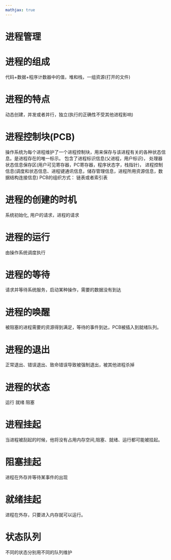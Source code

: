 ```yaml
---
mathjax: true
---
```




# 进程管理
# 进程的组成
 代码+数据+程序计数器中的值，堆和栈，一组资源(打开的文件)
# 进程的特点
 动态创建，并发或者并行，独立(执行的正确性不受其他进程影响)
# 进程控制块(PCB)
 操作系统为每个进程维护了一个进程控制块，用来保存与该进程有关的各种状态信息。是进程存在的唯一标示。
 包含了进程标识信息(父进程，用户标识)， 处理器状态信息保存区(用户可见寄存器，PC寄存器，程序状态字，栈指针)， 进程控制信息(调度和状态信息、进程键通讯信息，储存管理信息，进程所用资源信息，数据结构连接信息)
 PCB的组织方式： 链表或者索引表
# 进程的创建的时机
 系统初始化, 用户的请求，进程的请求
<!-- more -->
# 进程的运行
 由操作系统调度执行
# 进程的等待
 请求并等待系统服务，启动某种操作，需要的数据没有到达
# 进程的唤醒
 被阻塞的进程需要的资源得到满足，等待的事件到达，PCB被插入到就绪队列。
# 进程的退出
 正常退出、错误退出、致命错误导致被强制退出，被其他进程杀掉
# 进程的状态
 运行 就绪 阻塞
# 进程挂起
 当进程被刮起的时候，他将没有占用内存空间,阻塞、就绪、运行都可能被挂起。
# 阻塞挂起
 进程在外存并等待某事件的出现
# 就绪挂起
 进程在外存，只要进入内存就可以运行。
# 状态队列
 不同的状态分别用不同的队列维护





